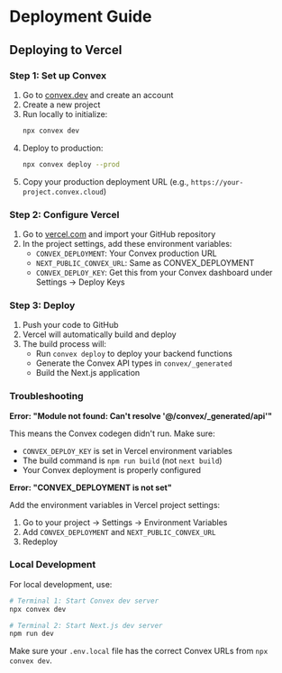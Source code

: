 # Deployment Guide

## Deploying to Vercel

### Step 1: Set up Convex

1. Go to [convex.dev](https://convex.dev) and create an account
2. Create a new project
3. Run locally to initialize:
   ```bash
   npx convex dev
   ```
4. Deploy to production:
   ```bash
   npx convex deploy --prod
   ```
5. Copy your production deployment URL (e.g., `https://your-project.convex.cloud`)

### Step 2: Configure Vercel

1. Go to [vercel.com](https://vercel.com) and import your GitHub repository
2. In the project settings, add these environment variables:
   - `CONVEX_DEPLOYMENT`: Your Convex production URL
   - `NEXT_PUBLIC_CONVEX_URL`: Same as CONVEX_DEPLOYMENT
   - `CONVEX_DEPLOY_KEY`: Get this from your Convex dashboard under Settings → Deploy Keys

### Step 3: Deploy

1. Push your code to GitHub
2. Vercel will automatically build and deploy
3. The build process will:
   - Run `convex deploy` to deploy your backend functions
   - Generate the Convex API types in `convex/_generated`
   - Build the Next.js application

### Troubleshooting

**Error: "Module not found: Can't resolve '@/convex/_generated/api'"**

This means the Convex codegen didn't run. Make sure:
- `CONVEX_DEPLOY_KEY` is set in Vercel environment variables
- The build command is `npm run build` (not `next build`)
- Your Convex deployment is properly configured

**Error: "CONVEX_DEPLOYMENT is not set"**

Add the environment variables in Vercel project settings:
1. Go to your project → Settings → Environment Variables
2. Add `CONVEX_DEPLOYMENT` and `NEXT_PUBLIC_CONVEX_URL`
3. Redeploy

### Local Development

For local development, use:
```bash
# Terminal 1: Start Convex dev server
npx convex dev

# Terminal 2: Start Next.js dev server
npm run dev
```

Make sure your `.env.local` file has the correct Convex URLs from `npx convex dev`.
